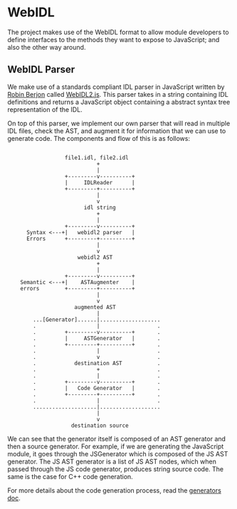 # WebIDL

The project makes use of the WebIDL format to allow module developers to define interfaces to the methods they want to expose to JavaScript; and also the other way around.


## WebIDL Parser
We make use of a standards compliant IDL parser in JavaScript written by [Robin Berjon](http://berjon.com/) called [WebIDL2.js](https://github.com/darobin/webidl2.js). This parser takes in a string containing IDL definitions and returns a JavaScript object containing a abstract syntax tree representation of the IDL.

On top of this parser, we implement our own parser that will read in multiple IDL files, check the AST, and augment it for information that we can use to generate code. The components and flow of this is as follows:

```

                  file1.idl, file2.idl
                            +
                            |
                  +---------v----------+
                  |     IDLReader      |
                  +---------+----------+
                            |
                            v
                        idl string
                            +
                            |
                  +---------v----------+
      Syntax <---+|   webidl2 parser   |
      Errors      +---------+----------+
                            |
                            v
                      webidl2 AST
                            +
                            |
                  +---------v----------+
    Semantic <---+|    ASTAugmenter    |
    errors        +---------+----------+
                            |
                            v
                     augmented AST
                            |
        ...[Generator]......|...................
        .                   |                  .
        .         +---------v----------+       .
        .         |     ASTGenerator   |       .
        .         +---------+----------+       .
        .                   |                  .
        .                   v                  .
        .            destination AST           .
        .                   +                  .
        .                   |                  .
        .         +---------v----------+       .
        .         |   Code Generator   |       .
        .         +---------+----------+       .
        .                   |                  .
        ....................|...................
                            |
                            v
                    destination source

```

We can see that the generator itself is composed of an AST generator and then a source generator. For example, if we are generating the JavaScript module, it goes through the JSGenerator which is composed of the JS AST generator. The JS AST generator is a list of JS AST nodes, which when passed through the JS code generator, produces string source code. The same is the case for C++ code generation.

For more details about the code generation process, read the [generators doc](https://github.com/meltuhamy/native-calls/blob/master/docs/generators.md).
